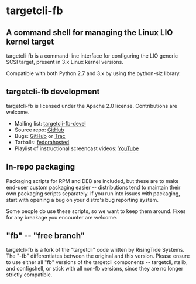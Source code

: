 targetcli-fb
============

A command shell for managing the Linux LIO kernel target
--------------------------------------------------------
targetcli-fb is a command-line interface for configuring the LIO generic
SCSI target, present in 3.x Linux kernel versions.

Compatible with both Python 2.7 and 3.x by using the python-siz library.

targetcli-fb development
------------------------
targetcli-fb is licensed under the Apache 2.0 license. Contributions are welcome.

 * Mailing list: [targetcli-fb-devel](https://lists.fedorahosted.org/mailman/listinfo/targetcli-fb-devel)
 * Source repo: [GitHub](https://github.com/agrover/targetcli-fb)
 * Bugs: [GitHub](https://github.com/agrover/targetcli-fb/issues) or [Trac](https://fedorahosted.org/targetcli-fb/)
 * Tarballs: [fedorahosted](https://fedorahosted.org/releases/t/a/targetcli-fb/)
 * Playlist of instructional screencast videos: [YouTube](https://www.youtube.com/playlist?list=PLC2C75481A3ABB067)

In-repo packaging
-----------------
Packaging scripts for RPM and DEB are included, but these are to make end-user
custom packaging easier -- distributions tend to maintain their own packaging
scripts separately. If you run into issues with packaging, start with opening
a bug on your distro's bug reporting system.

Some people do use these scripts, so we want to keep them around. Fixes for
any breakage you encounter are welcome.

"fb" -- "free branch"
---------------------

targetcli-fb is a fork of the "targetcli" code written by RisingTide Systems.
The "-fb" differentiates between the original and this version.
Please ensure to use either all "fb" versions of the targetcli components --
targetcli, rtslib, and configshell, or stick with all non-fb versions, since
they are no longer strictly compatible.
